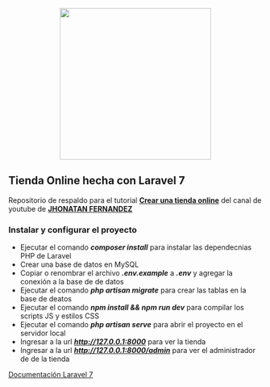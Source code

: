 <p align="center"><img src="https://res.cloudinary.com/dtfbvvkyp/image/upload/v1566331377/laravel-logolockup-cmyk-red.svg" width="300"></p>

## Tienda Online hecha con Laravel 7

Repositorio de respaldo para el tutorial **[Crear una tienda online](https://www.youtube.com/playlist?list=PLtg6DxcGyHSu1udtxA3rHtDx4dkSwgIlv)** del canal de youtube de __[JHONATAN FERNANDEZ](https://www.youtube.com/channel/UCFg6Q1_RkC1IoxzY-OHDb_Q)__

### Instalar y configurar el proyecto

- Ejecutar el comando **_composer install_** para instalar las dependecnias PHP de Laravel
- Crear una base de datos en MySQL
- Copiar o renombrar el archivo **_.env.example_** a **_.env_** y agregar la conexión a la base de de datos
- Ejecutar el comando **_php artisan migrate_** para crear las tablas en la base de deatos
- Ejecutar el comando **_npm install && npm run dev_** para compilar los scripts JS y estilos CSS
- Ejecutar el comando **_php artisan serve_** para abrir el proyecto en el servidor local
- Ingresar a la url **_http://127.0.0.1:8000_** para ver la tienda
- Ingresar a la url **_http://127.0.0.1:8000/admin_** para ver el administrador de de la tienda

[Documentación Laravel 7](https://laravel.com/docs)
